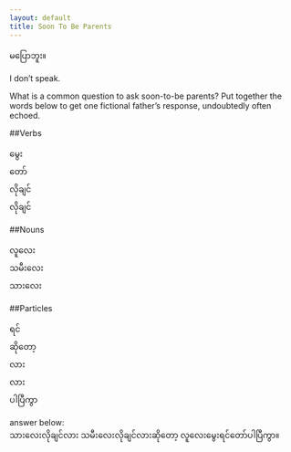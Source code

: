 ```yaml
---
layout: default
title: Soon To Be Parents
---
```


<p class="my"><span class="mm3">မပြောဘူး။</span></p>
<p class="en hide-this">I don’t speak.</p>

What is a common question to ask soon-to-be parents? Put together the words below to get one fictional father’s response, undoubtedly often echoed.

##Verbs
<p class="mm3">
မွေး<br>
တော်<br>
လိုချင်<br>
လိုချင်
</p>

##Nouns
<p class="mm3">
လူလေး<br>
သမီးလေး<br>
သားလေး
</p>

##Particles
<p class="mm3">
ရင်<br>
ဆိုတော့<br>
လား<br>
လား<br>
ပါပြီကွာ
</p>

answer below:    
<span class="mm3 hide-this">သားလေးလိုချင်လား သမီးလေးလိုချင်လားဆိုတော့ လူလေးမွေးရင်တော်ပါပြီကွာ။</span>
